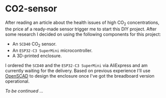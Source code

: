 # CO2-sensor
After reading an article about the health issues of high CO<sub>2</sub> concentrations,
the price af a ready-made sensor trigger me to start this DIY project. After some
research I decided on using the following components for this project:
- An `SCD40` CO<sub>2</sub> sensor.
- An `ESP32-C3 SuperMini` microcontroller.
- A 3D-printed enclosure.

I ordered the `SCD40` and the `ESP32-C3 SuperMini` via AliExpress and am currently
waiting for the delivery. Based on previous experience I'll use 
[OpenSCAD](https://openscad.org/) to design the enclosure once I've got the
breadboard version operational.

*To be continued ...*
